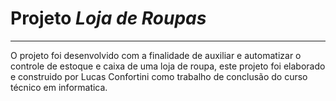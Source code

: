 # Projeto *Loja de Roupas*
***
O projeto foi desenvolvido com a finalidade de auxiliar e automatizar o controle de estoque e caixa de uma loja de roupa, este projeto foi elaborado e construido por Lucas Confortini como trabalho de conclusão do curso técnico em informatica.
